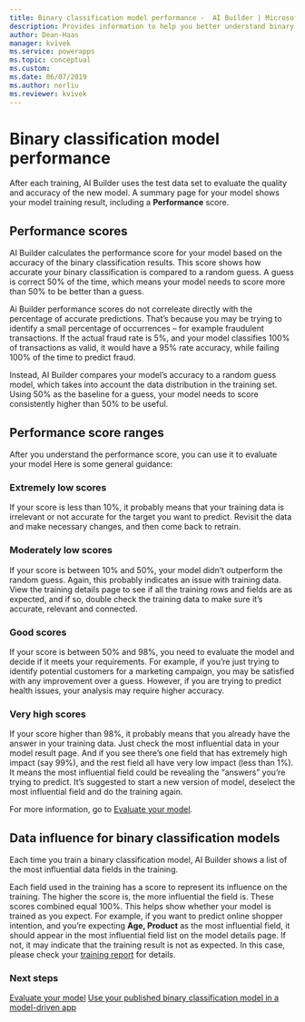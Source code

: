 ```yaml
---
title: Binary classification model performance -  AI Builder | Microsoft Docs
description: Provides information to help you better understand binary classification model performance, and how performance scores are calculated
author: Dean-Haas
manager: kvivek
ms.service: powerapps
ms.topic: conceptual
ms.custom: 
ms.date: 06/07/2019
ms.author: norliu
ms.reviewer: kvivek
---
```


# Binary classification model performance

After each training, AI Builder uses the test data set to evaluate the quality and accuracy of the new model. A summary page for your model shows your model training result, including a **Performance** score.  

## Performance scores

AI Builder calculates the performance score for your model based on the accuracy of the binary classification results. This score shows how accurate your binary classification is compared to a random guess. A  guess is correct 50% of the time, which means your model needs to score more than 50% to be better than a  guess.

Ai Builder performance scores do not correleate directly with the percentage of accurate predictions. That’s because you may be trying to identify a small percentage of occurrences – for example fraudulent transactions. If the actual fraud rate is 5%, and your model classifies 100% of transactions as valid, it would have a 95% rate accuracy, while failing 100% of the time to predict fraud.

Instead, AI Builder compares your model’s accuracy to a random guess model, which takes into account the data distribution in the training set. Using 50% as the baseline for a guess, your model needs to score consistently higher than 50% to be useful.

## Performance score ranges

After you understand the performance score, you can use it to evaluate your model Here is some general guidance:

### Extremely low scores

If your score is less than 10%, it probably means that your training data is irrelevant or not accurate for the target you want to predict. Revisit the data and make necessary changes, and then come back to retrain.

### Moderately low scores
If your score is between 10% and 50%, your model didn’t outperform the random guess. Again, this probably indicates an issue with training data. View the training details page to see if all the training rows and fields are as expected, and if so, double check the training data to make sure it’s accurate, relevant and connected.

### Good scores

If your score is between 50% and 98%, you need to evaluate the model and decide if it meets your requirements. For example, if you’re just trying to identify potential customers for a marketing campaign, you may be satisfied with any improvement over a guess. However, if you are trying to predict health issues, your analysis may require higher accuracy. 

### Very high scores

If your score higher than 98%, it probably means that you already have the answer in your training data. Just check the most influential data in your model result page. And if you see there’s one field that has extremely high impact (say 99%), and the rest field all have very low impact (less than 1%). It means the most influential field could be revealing the “answers” you’re trying to predict. It’s suggested to start a new version of model, deselect the most influential field and do the training again. 


For more information, go to [Evaluate your model](manage-model.md#evaluate-your-model).

## Data influence for binary classification models

Each time you train a binary classification model, AI Builder shows  a list of the most influential data fields in the training.

Each field used in the training has a score to represent its influence on the training. The higher the score is, the more influential the field is. These scores combined equal 100%. This helps show whether your model is trained as you expect. For example, if you want to predict online shopper intention, and you’re expecting **Age, Product** as the most influential field, it should appear in the most influential field list on the model details page. If not, it may indicate that the training result is not as expected. In this case, please check your [training report](binary-classification-training-report.md) for details.  

### Next steps

[Evaluate your model](manage-model.md#evaluate-your-model)
[Use your published binary classification model in a model-driven app](binary-classification-model-driven-app.md) 
